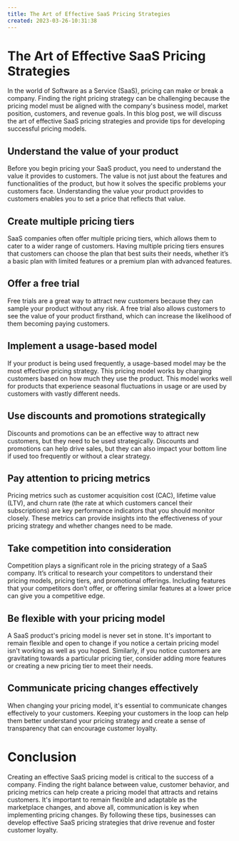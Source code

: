 ```yaml
---
title: The Art of Effective SaaS Pricing Strategies
created: 2023-03-26-10:31:38
---
```


# The Art of Effective SaaS Pricing Strategies

In the world of Software as a Service (SaaS), pricing can make or break a company. Finding the right pricing strategy can be challenging because the pricing model must be aligned with the company's business model, market position, customers, and revenue goals. In this blog post, we will discuss the art of effective SaaS pricing strategies and provide tips for developing successful pricing models.

## Understand the value of your product

Before you begin pricing your SaaS product, you need to understand the value it provides to customers. The value is not just about the features and functionalities of the product, but how it solves the specific problems your customers face. Understanding the value your product provides to customers enables you to set a price that reflects that value.

## Create multiple pricing tiers

SaaS companies often offer multiple pricing tiers, which allows them to cater to a wider range of customers. Having multiple pricing tiers ensures that customers can choose the plan that best suits their needs, whether it’s a basic plan with limited features or a premium plan with advanced features.

## Offer a free trial

Free trials are a great way to attract new customers because they can sample your product without any risk. A free trial also allows customers to see the value of your product firsthand, which can increase the likelihood of them becoming paying customers.

## Implement a usage-based model

If your product is being used frequently, a usage-based model may be the most effective pricing strategy. This pricing model works by charging customers based on how much they use the product. This model works well for products that experience seasonal fluctuations in usage or are used by customers with vastly different needs.

## Use discounts and promotions strategically

Discounts and promotions can be an effective way to attract new customers, but they need to be used strategically. Discounts and promotions can help drive sales, but they can also impact your bottom line if used too frequently or without a clear strategy.

## Pay attention to pricing metrics

Pricing metrics such as customer acquisition cost (CAC), lifetime value (LTV), and churn rate (the rate at which customers cancel their subscriptions) are key performance indicators that you should monitor closely. These metrics can provide insights into the effectiveness of your pricing strategy and whether changes need to be made.

## Take competition into consideration

Competition plays a significant role in the pricing strategy of a SaaS company. It’s critical to research your competitors to understand their pricing models, pricing tiers, and promotional offerings. Including features that your competitors don’t offer, or offering similar features at a lower price can give you a competitive edge.

## Be flexible with your pricing model

A SaaS product's pricing model is never set in stone. It's important to remain flexible and open to change if you notice a certain pricing model isn't working as well as you hoped. Similarly, if you notice customers are gravitating towards a particular pricing tier, consider adding more features or creating a new pricing tier to meet their needs.

## Communicate pricing changes effectively

When changing your pricing model, it's essential to communicate changes effectively to your customers. Keeping your customers in the loop can help them better understand your pricing strategy and create a sense of transparency that can encourage customer loyalty.

# Conclusion

Creating an effective SaaS pricing model is critical to the success of a company. Finding the right balance between value, customer behavior, and pricing metrics can help create a pricing model that attracts and retains customers. It's important to remain flexible and adaptable as the marketplace changes, and above all, communication is key when implementing pricing changes. By following these tips, businesses can develop effective SaaS pricing strategies that drive revenue and foster customer loyalty.
